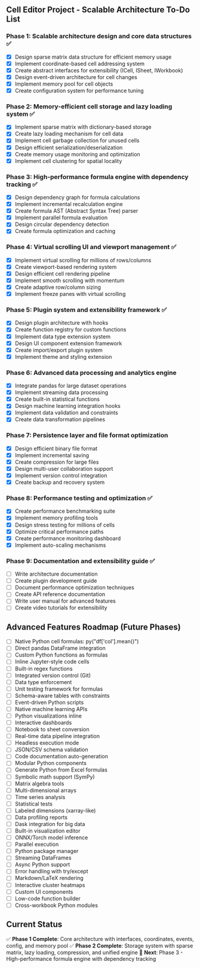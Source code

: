 ## Cell Editor Project - Scalable Architecture To-Do List

### Phase 1: Scalable architecture design and core data structures ✅
- [x] Design sparse matrix data structure for efficient memory usage
- [x] Implement coordinate-based cell addressing system
- [x] Create abstract interfaces for extensibility (ICell, ISheet, IWorkbook)
- [x] Design event-driven architecture for cell changes
- [x] Implement memory pool for cell objects
- [x] Create configuration system for performance tuning

### Phase 2: Memory-efficient cell storage and lazy loading system ✅
- [x] Implement sparse matrix with dictionary-based storage
- [x] Create lazy loading mechanism for cell data
- [x] Implement cell garbage collection for unused cells
- [x] Design efficient serialization/deserialization
- [x] Create memory usage monitoring and optimization
- [x] Implement cell clustering for spatial locality

### Phase 3: High-performance formula engine with dependency tracking ✅
- [x] Design dependency graph for formula calculations
- [x] Implement incremental recalculation engine
- [x] Create formula AST (Abstract Syntax Tree) parser
- [x] Implement parallel formula evaluation
- [x] Design circular dependency detection
- [x] Create formula optimization and caching

### Phase 4: Virtual scrolling UI and viewport management ✅
- [x] Implement virtual scrolling for millions of rows/columns
- [x] Create viewport-based rendering system
- [x] Design efficient cell rendering pipeline
- [x] Implement smooth scrolling with momentum
- [x] Create adaptive row/column sizing
- [x] Implement freeze panes with virtual scrolling

### Phase 5: Plugin system and extensibility framework ✅
- [x] Design plugin architecture with hooks
- [x] Create function registry for custom functions
- [x] Implement data type extension system
- [x] Design UI component extension framework
- [x] Create import/export plugin system
- [x] Implement theme and styling extension

### Phase 6: Advanced data processing and analytics engine
- [x] Integrate pandas for large dataset operations
- [x] Implement streaming data processing
- [x] Create built-in statistical functions
- [x] Design machine learning integration hooks
- [x] Implement data validation and constraints
- [x] Create data transformation pipelines

### Phase 7: Persistence layer and file format optimization
- [x] Design efficient binary file format
- [x] Implement incremental saving
- [x] Create compression for large files
- [x] Design multi-user collaboration support
- [x] Implement version control integration
- [x] Create backup and recovery system

### Phase 8: Performance testing and optimization ✅
- [x] Create performance benchmarking suite
- [x] Implement memory profiling tools
- [x] Design stress testing for millions of cells
- [x] Optimize critical performance paths
- [x] Create performance monitoring dashboard
- [x] Implement auto-scaling mechanisms

### Phase 9: Documentation and extensibility guide ✅
- [ ] Write architecture documentation
- [ ] Create plugin development guide
- [ ] Document performance optimization techniques
- [ ] Create API reference documentation
- [ ] Write user manual for advanced features
- [ ] Create video tutorials for extensibility

## Advanced Features Roadmap (Future Phases)
- [ ] Native Python cell formulas: py("df['col'].mean()")
- [ ] Direct pandas DataFrame integration
- [ ] Custom Python functions as formulas
- [ ] Inline Jupyter-style code cells
- [ ] Built-in regex functions
- [ ] Integrated version control (Git)
- [ ] Data type enforcement
- [ ] Unit testing framework for formulas
- [ ] Schema-aware tables with constraints
- [ ] Event-driven Python scripts
- [ ] Native machine learning APIs
- [ ] Python visualizations inline
- [ ] Interactive dashboards
- [ ] Notebook to sheet conversion
- [ ] Real-time data pipeline integration
- [ ] Headless execution mode
- [ ] JSON/CSV schema validation
- [ ] Code documentation auto-generation
- [ ] Modular Python components
- [ ] Generate Python from Excel formulas
- [ ] Symbolic math support (SymPy)
- [ ] Matrix algebra tools
- [ ] Multi-dimensional arrays
- [ ] Time series analysis
- [ ] Statistical tests
- [ ] Labeled dimensions (xarray-like)
- [ ] Data profiling reports
- [ ] Dask integration for big data
- [ ] Built-in visualization editor
- [ ] ONNX/Torch model inference
- [ ] Parallel execution
- [ ] Python package manager
- [ ] Streaming DataFrames
- [ ] Async Python support
- [ ] Error handling with try/except
- [ ] Markdown/LaTeX rendering
- [ ] Interactive cluster heatmaps
- [ ] Custom UI components
- [ ] Low-code function builder
- [ ] Cross-workbook Python modules

## Current Status
✅ **Phase 1 Complete**: Core architecture with interfaces, coordinates, events, config, and memory pool
✅ **Phase 2 Complete**: Storage system with sparse matrix, lazy loading, compression, and unified engine
🔄 **Next**: Phase 3 - High-performance formula engine with dependency tracking

